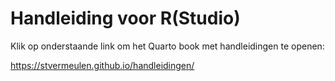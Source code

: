 # Handleiding voor R(Studio)

Klik op onderstaande link om het Quarto book met handleidingen te openen:

https://stvermeulen.github.io/handleidingen/